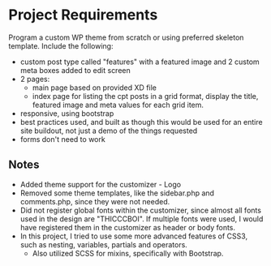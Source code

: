 # Project Requirements

Program a custom WP theme from scratch or using preferred skeleton template. Include the following:

- custom post type called "features" with a featured image and 2 custom meta boxes added to edit screen
- 2 pages:
    - main page based on provided XD file
    - index page for listing the cpt posts in a grid format, display the title, featured image and meta values for each
      grid item.
- responsive, using bootstrap
- best practices used, and built as though this would be used for an entire site buildout, not just a demo of the things
  requested
- forms don't need to work

## Notes

- Added theme support for the customizer - Logo
- Removed some theme templates, like the sidebar.php and comments.php, since they were not needed.
- Did not register global fonts within the customizer, since almost all fonts used in the design are "THICCCBOI". If
  multiple fonts were used, I would have registered them in the customizer as header or body fonts.
- In this project, I tried to use some more advanced features of CSS3, such as nesting, variables, partials and
  operators.
    - Also utilized SCSS for mixins, specifically with Bootstrap.